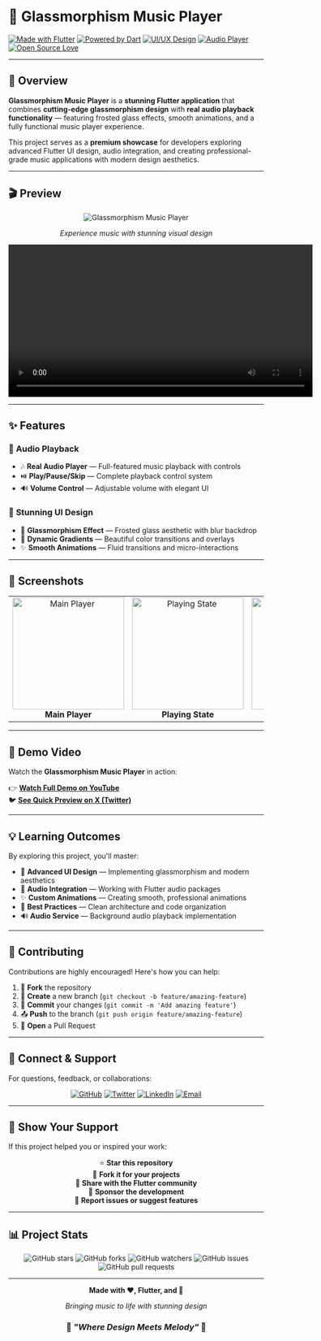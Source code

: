 # 🎵 Glassmorphism Music Player

[![Made with Flutter](https://img.shields.io/badge/Made%20with-Flutter-02569B?logo=flutter&logoColor=white)](https://flutter.dev)
[![Powered by Dart](https://img.shields.io/badge/Powered%20by-Dart-0175C2?logo=dart&logoColor=white)](https://dart.dev)
[![UI/UX Design](https://img.shields.io/badge/Design-Glassmorphism-ff69b4)]()
[![Audio Player](https://img.shields.io/badge/Audio-just__audio-blueviolet)]()
[![Open Source Love](https://badges.frapsoft.com/os/v2/open-source.svg?v=103)](https://opensource.org/)

---

## 🎨 Overview

**Glassmorphism Music Player** is a **stunning Flutter application** that combines **cutting-edge glassmorphism design** with **real audio playback functionality** — featuring frosted glass effects, smooth animations, and a fully functional music player experience.

This project serves as a **premium showcase** for developers exploring advanced Flutter UI design, audio integration, and creating professional-grade music applications with modern design aesthetics.

---

## 🎬 Preview

<div align="center">
  
  ![Glassmorphism Music Player](screenshots/banner.png)
  
  *Experience music with stunning visual design*
    
</div>
<video controls width="600">
  <source src="https://github.com/user-attachments/assets/2d4c76de-c485-4e8e-a71e-044a59e81e6f" type="video/mp4">
  Your browser does not support the video tag.
</video>


---

## ✨ Features

### 🎵 **Audio Playback**
* 🎶 **Real Audio Player** — Full-featured music playback with controls
* ⏯️ **Play/Pause/Skip** — Complete playback control system
* 🔊 **Volume Control** — Adjustable volume with elegant UI

### 🎨 **Stunning UI Design**
* 💎 **Glassmorphism Effect** — Frosted glass aesthetic with blur backdrop
* 🌈 **Dynamic Gradients** — Beautiful color transitions and overlays
* ✨ **Smooth Animations** — Fluid transitions and micro-interactions

---

## 📸 Screenshots

<div align="left">
  <table>
    <tr>
      <td align="center">
        <img src="screenshots/player_main.png" alt="Main Player" width="220"/>
        <br/>
        <b>Main Player</b>
      </td>
      <td align="center">
        <img src="screenshots/player_playing.png" alt="Playing State" width="220"/>
        <br/>
        <b>Playing State</b>
      </td>
      <td align="center">
        <img src="screenshots/player_controls.png" alt="Controls" width="220"/>
        <br/>
        <b>Player Controls</b>
      </td>
      <td align="center">
        <img src="screenshots/player_details.png" alt="Song Details" width="220"/>
        <br/>
        <b>Song Details</b>
      </td>
    </tr>
  </table>
</div>

---

## 🎥 Demo Video

Watch the **Glassmorphism Music Player** in action:

👉 **[Watch Full Demo on YouTube](#)**  
🐦 **[See Quick Preview on X (Twitter)](#)**

---

## 💡 Learning Outcomes

By exploring this project, you'll master:

* 🎨 **Advanced UI Design** — Implementing glassmorphism and modern aesthetics
* 🎵 **Audio Integration** — Working with Flutter audio packages
* ✨ **Custom Animations** — Creating smooth, professional animations
* 🎯 **Best Practices** — Clean architecture and code organization
* 🔊 **Audio Service** — Background audio playback implementation

---

## 🤝 Contributing

Contributions are highly encouraged! Here's how you can help:

1. 🍴 **Fork** the repository
2. 🌿 **Create** a new branch (`git checkout -b feature/amazing-feature`)
3. 💾 **Commit** your changes (`git commit -m 'Add amazing feature'`)
4. 📤 **Push** to the branch (`git push origin feature/amazing-feature`)
5. 🎉 **Open** a Pull Request

---

## 💬 Connect & Support

For questions, feedback, or collaborations:

<div align="center">

[![GitHub](https://img.shields.io/badge/GitHub-Follow-181717?logo=github&logoColor=white)](https://github.com/yourusername)
[![Twitter](https://img.shields.io/badge/Twitter-Follow-1DA1F2?logo=twitter&logoColor=white)](https://x.com/yourusername)
[![LinkedIn](https://img.shields.io/badge/LinkedIn-Connect-0077B5?logo=linkedin&logoColor=white)](https://www.linkedin.com/in/yourprofile)
[![Email](https://img.shields.io/badge/Email-Contact-D14836?logo=gmail&logoColor=white)](mailto:your.email@example.com)

</div>

---

## 🌟 Show Your Support

If this project helped you or inspired your work:

<div align="center">

⭐ **Star this repository**  
🍴 **Fork it for your projects**  
📢 **Share with the Flutter community**  
💖 **Sponsor the development**  
🐛 **Report issues or suggest features**

</div>

---

## 📊 Project Stats

<div align="center">

![GitHub stars](https://img.shields.io/github/stars/yourusername/glassmorphism-music-player?style=social)
![GitHub forks](https://img.shields.io/github/forks/yourusername/glassmorphism-music-player?style=social)
![GitHub watchers](https://img.shields.io/github/watchers/yourusername/glassmorphism-music-player?style=social)
![GitHub issues](https://img.shields.io/github/issues/yourusername/glassmorphism-music-player)
![GitHub pull requests](https://img.shields.io/github/issues-pr/yourusername/glassmorphism-music-player)

</div>

---

<div align="center">

**Made with ❤️, Flutter, and 🎵**

*Bringing music to life with stunning design*

### 🎵 *"Where Design Meets Melody"* 🎵

</div>

